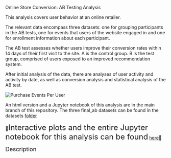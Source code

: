 Online Store Conversion: AB Testing Analysis

This analysis covers user behavior at an online retailer.

The relevant data encompass three datasets: one for grouping participants in the AB tests, one for events that users of the website engaged in and one for enrollment information about each participant.

The AB test assesses whether users improve their conversion rates within 14 days of their first visit to the site. A is the control group. B is the test group, comprised of users exposed to an improved recommendation system.

After initial analysis of the data, there are analyses of user activity and activity by date, as well as conversion analysis and statistical analysis of the AB test.

![Purchase Events Per User](https://github.com/daiichigo/assets/blob/main/purchaseeventsperuser.jpg)

An html version and a Jupyter notebook of this analysis are in the main branch of this repository. 
The three final_ab datasets can be found in the datasets [folder](https://github.com/daiichigo/Analytics/tree/main/datasets)

🧮<font size='5'>Interactive plots and the entire Jupyter notebook for this analysis can be found</font> [here](https://nbviewer.jupyter.org/github/daiichigo/Analytics/blob/main/Statistical_DataAnalysis_AB_Test_.ipynb)💫

<font size="+1">Description</font>






